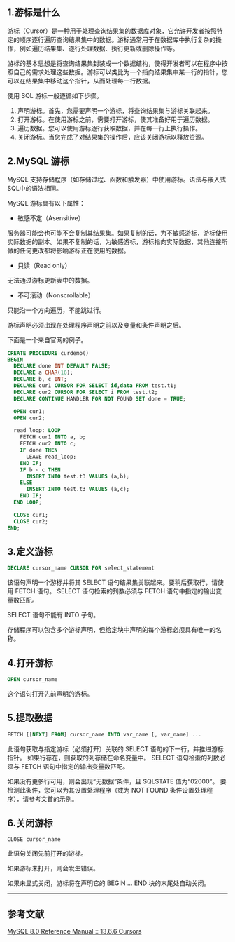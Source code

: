 ﻿## 1.游标是什么
游标（Cursor）是一种用于处理查询结果集的数据库对象，它允许开发者按照特定的顺序逐行遍历查询结果集中的数据。游标通常用于在数据库中执行复杂的操作，例如遍历结果集、逐行处理数据、执行更新或删除操作等。

游标的基本思想是将查询结果集封装成一个数据结构，使得开发者可以在程序中按照自己的需求处理这些数据。游标可以类比为一个指向结果集中某一行的指针，您可以在结果集中移动这个指针，从而处理每一行数据。

使用 SQL 游标一般遵循如下步骤。

1. 声明游标。首先，您需要声明一个游标，将查询结果集与游标关联起来。
2. 打开游标。在使用游标之前，需要打开游标，使其准备好用于遍历数据。
3. 遍历数据。您可以使用游标逐行获取数据，并在每一行上执行操作。
4. 关闭游标。当您完成了对结果集的操作后，应该关闭游标以释放资源。

## 2.MySQL 游标
MySQL 支持存储程序（如存储过程、函数和触发器）中使用游标。语法与嵌入式SQL中的语法相同。

MySQL 游标具有以下属性：

- 敏感不定（Asensitive）

服务器可能会也可能不会复制其结果集。如果复制的话，为不敏感游标，游标使用实际数据的副本。如果不复制的话，为敏感游标，游标指向实际数据，其他连接所做的任何更改都将影响游标正在使用的数据。

- 只读（Read only）

无法通过游标更新表中的数据。

- 不可滚动（Nonscrollable）

只能沿一个方向遍历，不能跳过行。

游标声明必须出现在处理程序声明之前以及变量和条件声明之后。

下面是一个来自官网的例子。
```sql
CREATE PROCEDURE curdemo()
BEGIN
  DECLARE done INT DEFAULT FALSE;
  DECLARE a CHAR(16);
  DECLARE b, c INT;
  DECLARE cur1 CURSOR FOR SELECT id,data FROM test.t1;
  DECLARE cur2 CURSOR FOR SELECT i FROM test.t2;
  DECLARE CONTINUE HANDLER FOR NOT FOUND SET done = TRUE;

  OPEN cur1;
  OPEN cur2;

  read_loop: LOOP
    FETCH cur1 INTO a, b;
    FETCH cur2 INTO c;
    IF done THEN
      LEAVE read_loop;
    END IF;
    IF b < c THEN
      INSERT INTO test.t3 VALUES (a,b);
    ELSE
      INSERT INTO test.t3 VALUES (a,c);
    END IF;
  END LOOP;

  CLOSE cur1;
  CLOSE cur2;
END;
```
## 3.定义游标
```sql
DECLARE cursor_name CURSOR FOR select_statement
```
该语句声明一个游标并将其 SELECT 语句结果集关联起来。要稍后获取行，请使用 FETCH 语句。 SELECT 语句检索的列数必须与 FETCH 语句中指定的输出变量数匹配。

SELECT 语句不能有 INTO 子句。

存储程序可以包含多个游标声明，但给定块中声明的每个游标必须具有唯一的名称。

## 4.打开游标
```sql
OPEN cursor_name
```
这个语句打开先前声明的游标。

## 5.提取数据
```sql
FETCH [[NEXT] FROM] cursor_name INTO var_name [, var_name] ...
```
此语句获取与指定游标（必须打开）关联的 SELECT 语句的下一行，并推进游标指针。 如果行存在，则获取的列存储在命名变量中。 SELECT 语句检索的列数必须与 FETCH 语句中指定的输出变量数匹配。

如果没有更多行可用，则会出现“无数据”条件，且 SQLSTATE 值为“02000”。 要检测此条件，您可以为其设置处理程序（或为 NOT FOUND 条件设置处理程序），请参考文首的示例。

## 6.关闭游标
```
CLOSE cursor_name
```
此语句关闭先前打开的游标。

如果游标未打开，则会发生错误。

如果未显式关闭，游标将在声明它的 BEGIN ... END 块的末尾处自动关闭。

---
## 参考文献
[MySQL 8.0 Reference Manual :: 13.6.6 Cursors](https://dev.mysql.com/doc/refman/8.0/en/cursors.html)

<Vssue title="游标" />